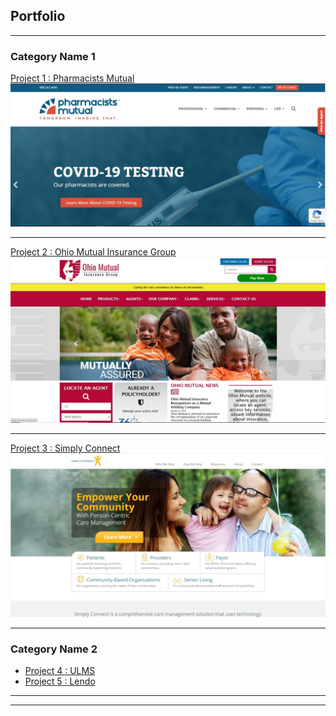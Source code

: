 ## Portfolio

---

### Category Name 1 

[Project 1 : Pharmacists Mutual](/sample_page)
<img src="images/project_one.jpg?raw=true"/>

---
[Project 2 : Ohio Mutual Insurance Group](/pdf/sample_presentation.pdf)
<img src="images/project_two.jpg?raw=true"/>

---
[Project 3 : Simply Connect](http://example.com/)
<img src="images/simply.jpg?raw=true"/>


---

### Category Name 2

- [Project 4 : ULMS](https://ulearn.education/)
- [Project 5 : Lendo](https://lendoapp.com/)

---




---

